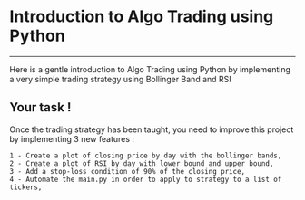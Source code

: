 # Introduction to Algo Trading using Python

---

Here is a gentle introduction to Algo Trading using Python by implementing a very simple trading strategy using Bollinger Band and RSI

## Your task !

Once the trading strategy has been taught, you need to improve this project by implementing 3 new features : 

    1 - Create a plot of closing price by day with the bollinger bands,
    2 - Create a plot of RSI by day with lower bound and upper bound, 
    3 - Add a stop-loss condition of 90% of the closing price,
    4 - Automate the main.py in order to apply to strategy to a list of tickers,